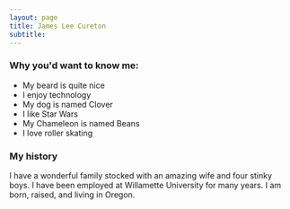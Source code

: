```yaml
---
layout: page
title: James Lee Cureton
subtitle: 
---
```


### Why you'd want to know me:

- My beard is quite nice
- I enjoy technology
- My dog is named Clover
- I like Star Wars
- My Chameleon is named Beans
- I love roller skating


### My history

I have a wonderful family stocked with an amazing wife and four stinky boys.
I have been employed at Willamette University for many years.
I am born, raised, and living in Oregon.
